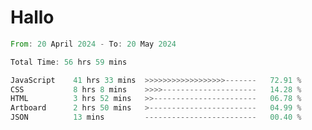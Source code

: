 # Hallo
<!--START_SECTION:waka-->

```rust
From: 20 April 2024 - To: 20 May 2024

Total Time: 56 hrs 59 mins

JavaScript    41 hrs 33 mins  >>>>>>>>>>>>>>>>>>-------   72.91 %
CSS           8 hrs 8 mins    >>>>---------------------   14.28 %
HTML          3 hrs 52 mins   >>-----------------------   06.78 %
Artboard      2 hrs 50 mins   >------------------------   04.99 %
JSON          13 mins         -------------------------   00.40 %
```

<!--END_SECTION:waka-->
